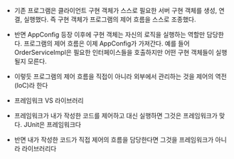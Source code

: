 
 - 기존 프로그램은 클라이언트 구현 객체가 스스로 필요한 서버 구현 객체를 생성, 연결, 실행했다. 즉 구현 객체가 프로그램의 제어 흐름을 스스로 조종했다. 
 - 반면 AppConfig 등장 이후에 구현 객체는 자신의 로직을 실행하는 역할만 담당한다. 프로그램의 제어 흐름은 이제 AppConfig가 가져간다. 예를 들어 OrderServiceImpl은 필요한 인터페이스들을 호출하지만 어떤 구현 객체들이 실행될지 모른다.
 - 이렇듯 프로그램의 제어 흐름을 직접이 아니라 외부에서 관리하는 것을 제어의 역전(IoC)라 한다

- 프레임워크 VS 라이브러리
- 프레임워크가 내가 작성한 코드를 제어하고 대신 실행하면 그것은 프레임워크가 맞다. JUnit은 프레임워크다
- 반면 내가 작성한 코드가 직접 제어의 흐름을 담당한다면 그것을 프레임워크가 아니라 라이브러리다



